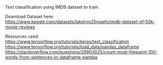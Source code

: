 Text classification using IMDB dataset to train.


Download Dataset here:
https://www.kaggle.com/datasets/lakshmi25npathi/imdb-dataset-of-50k-movie-reviews

Resources used:
https://www.tensorflow.org/tutorials/keras/text_classification
https://www.tensorflow.org/tutorials/load_data/pandas_dataframe
https://stackoverflow.com/questions/29903025/count-most-frequent-100-words-from-sentences-in-dataframe-pandas